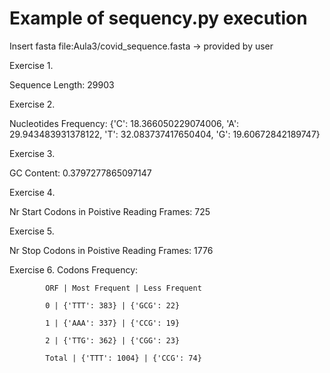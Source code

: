# Example of sequency.py execution

Insert fasta file:Aula3/covid_sequence.fasta -> provided by user   

Exercise 1. 

 Sequence Length: 29903
 
Exercise 2. 

 Nucleotides Frequency: {'C': 18.366050229074006, 'A': 29.943483931378122, 'T': 32.083737417650404, 'G': 19.60672842189747}
 
Exercise 3. 

 GC Content: 0.3797277865097147
 
Exercise 4. 

 Nr Start Codons in Poistive Reading Frames: 725
 
Exercise 5. 

 Nr Stop Codons in Poistive Reading Frames: 1776
 
Exercise 6. Codons Frequency: 

            ORF | Most Frequent | Less Frequent
            
            0 | {'TTT': 383} | {'GCG': 22}
            
            1 | {'AAA': 337} | {'CCG': 19}
            
            2 | {'TTG': 362} | {'CGG': 23}
            
            Total | {'TTT': 1004} | {'CCG': 74}
